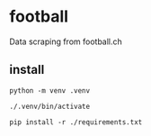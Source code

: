 # football

Data scraping from football.ch

## install

    python -m venv .venv

    ./.venv/bin/activate

    pip install -r ./requirements.txt